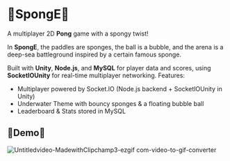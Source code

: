 # 🫧SpongE🧽
A multiplayer 2D **Pong** game with a spongy twist! 

In **SpongE**, the paddles are sponges, the ball is a bubble, and the arena is a deep-sea battleground inspired by a certain famous sponge. 

Built with **Unity**, **Node.js**, and **MySQL** for player data and scores, using **SocketIOUnity** for real-time multiplayer networking. Features:

- Multiplayer powered by Socket.IO (Node.js backend + SocketIOUnity in Unity)
- Underwater Theme with bouncy sponges & a floating bubble ball
- Leaderboard & Stats stored in MySQL

## 🫧Demo🧽
![Untitledvideo-MadewithClipchamp3-ezgif com-video-to-gif-converter](https://github.com/user-attachments/assets/894fd213-4f53-4cb0-959e-5207a68e7fa7)

